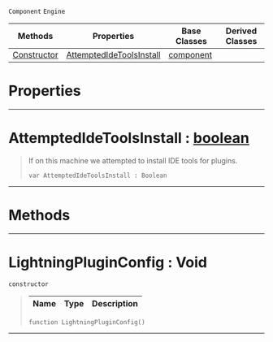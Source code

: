  `Component` `Engine`



|Methods|Properties|Base Classes|Derived Classes|
|---|---|---|---|
|[ Constructor](https://github.com/PlasmaEngine/PlasmaDocs/tree/master/docs/C%2B%2B/code_reference/class_reference/lightningpluginconfig.markdown#lightningpluginconfig-void)|[ AttemptedIdeToolsInstall](https://github.com/PlasmaEngine/PlasmaDocs/tree/master/docs/C%2B%2B/code_reference/class_reference/lightningpluginconfig.markdown#attemptedidetoolsinstall)|[component](https://github.com/PlasmaEngine/PlasmaDocs/tree/master/docs/C%2B%2B/code_reference/class_reference/component.markdown)| |


 #  Properties


---  
 #  AttemptedIdeToolsInstall : [boolean](https://github.com/PlasmaEngine/PlasmaDocs/tree/master/docs/C%2B%2B/code_reference/lightning_base_types/boolean.markdown)

> If on this machine we attempted to install IDE tools for plugins.
> ``` lang=cpp, name=Lightning
> var AttemptedIdeToolsInstall : Boolean


---  
 #  Methods


---  
 #  LightningPluginConfig : Void

 `constructor`

> 
> |Name|Type|Description|
> |---|---|---|
> ``` lang=cpp, name=Lightning
> function LightningPluginConfig()
> ``` 


---  
 

 
